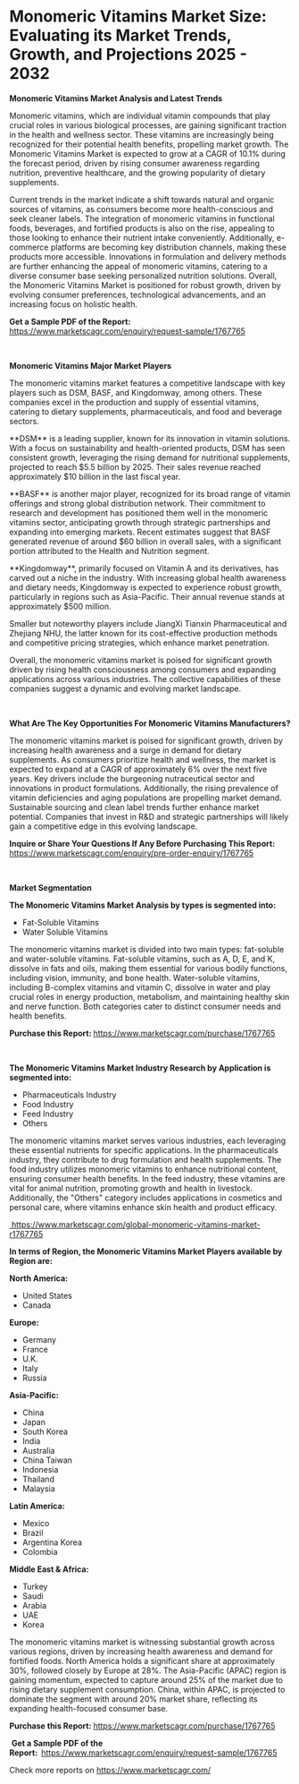 <p><h1>Monomeric Vitamins Market Size: Evaluating its Market Trends, Growth, and Projections 2025 - 2032</h1></p><p><strong>Monomeric Vitamins Market Analysis and Latest Trends</strong></p>
<p><p>Monomeric vitamins, which are individual vitamin compounds that play crucial roles in various biological processes, are gaining significant traction in the health and wellness sector. These vitamins are increasingly being recognized for their potential health benefits, propelling market growth. The Monomeric Vitamins Market is expected to grow at a CAGR of 10.1% during the forecast period, driven by rising consumer awareness regarding nutrition, preventive healthcare, and the growing popularity of dietary supplements.</p><p>Current trends in the market indicate a shift towards natural and organic sources of vitamins, as consumers become more health-conscious and seek cleaner labels. The integration of monomeric vitamins in functional foods, beverages, and fortified products is also on the rise, appealing to those looking to enhance their nutrient intake conveniently. Additionally, e-commerce platforms are becoming key distribution channels, making these products more accessible. Innovations in formulation and delivery methods are further enhancing the appeal of monomeric vitamins, catering to a diverse consumer base seeking personalized nutrition solutions. Overall, the Monomeric Vitamins Market is positioned for robust growth, driven by evolving consumer preferences, technological advancements, and an increasing focus on holistic health.</p></p>
<p><strong>Get a Sample PDF of the Report:&nbsp;</strong> <a href="https://www.marketscagr.com/enquiry/request-sample/1767765?utm_campaign=2946&utm_medium=2&utm_source=Github&utm_content=ia&utm_term=09032025&utm_id=monomeric-vitamins">https://www.marketscagr.com/enquiry/request-sample/1767765</a></p>
<p>&nbsp;</p>
<p><strong>Monomeric Vitamins Major Market Players</strong></p>
<p><p>The monomeric vitamins market features a competitive landscape with key players such as DSM, BASF, and Kingdomway, among others. These companies excel in the production and supply of essential vitamins, catering to dietary supplements, pharmaceuticals, and food and beverage sectors.</p><p>**DSM** is a leading supplier, known for its innovation in vitamin solutions. With a focus on sustainability and health-oriented products, DSM has seen consistent growth, leveraging the rising demand for nutritional supplements, projected to reach $5.5 billion by 2025. Their sales revenue reached approximately $10 billion in the last fiscal year.</p><p>**BASF** is another major player, recognized for its broad range of vitamin offerings and strong global distribution network. Their commitment to research and development has positioned them well in the monomeric vitamins sector, anticipating growth through strategic partnerships and expanding into emerging markets. Recent estimates suggest that BASF generated revenue of around $60 billion in overall sales, with a significant portion attributed to the Health and Nutrition segment.</p><p>**Kingdomway**, primarily focused on Vitamin A and its derivatives, has carved out a niche in the industry. With increasing global health awareness and dietary needs, Kingdomway is expected to experience robust growth, particularly in regions such as Asia-Pacific. Their annual revenue stands at approximately $500 million.</p><p>Smaller but noteworthy players include JiangXi Tianxin Pharmaceutical and Zhejiang NHU, the latter known for its cost-effective production methods and competitive pricing strategies, which enhance market penetration.</p><p>Overall, the monomeric vitamins market is poised for significant growth driven by rising health consciousness among consumers and expanding applications across various industries. The collective capabilities of these companies suggest a dynamic and evolving market landscape.</p></p>
<p>&nbsp;</p>
<p><strong>What Are The Key Opportunities For Monomeric Vitamins Manufacturers?</strong></p>
<p><p>The monomeric vitamins market is poised for significant growth, driven by increasing health awareness and a surge in demand for dietary supplements. As consumers prioritize health and wellness, the market is expected to expand at a CAGR of approximately 6% over the next five years. Key drivers include the burgeoning nutraceutical sector and innovations in product formulations. Additionally, the rising prevalence of vitamin deficiencies and aging populations are propelling market demand. Sustainable sourcing and clean label trends further enhance market potential. Companies that invest in R&D and strategic partnerships will likely gain a competitive edge in this evolving landscape.</p></p>
<p><strong>Inquire or Share Your Questions If Any Before Purchasing This Report:</strong> <a href="https://www.marketscagr.com/enquiry/pre-order-enquiry/1767765?utm_campaign=2946&utm_medium=2&utm_source=Github&utm_content=ia&utm_term=09032025&utm_id=monomeric-vitamins">https://www.marketscagr.com/enquiry/pre-order-enquiry/1767765</a></p>
<p>&nbsp;</p>
<p><strong>Market Segmentation</strong></p>
<p><strong>The Monomeric Vitamins Market Analysis by types is segmented into:</strong></p>
<p><ul><li>Fat-Soluble Vitamins</li><li>Water Soluble Vitamins</li></ul></p>
<p><p>The monomeric vitamins market is divided into two main types: fat-soluble and water-soluble vitamins. Fat-soluble vitamins, such as A, D, E, and K, dissolve in fats and oils, making them essential for various bodily functions, including vision, immunity, and bone health. Water-soluble vitamins, including B-complex vitamins and vitamin C, dissolve in water and play crucial roles in energy production, metabolism, and maintaining healthy skin and nerve function. Both categories cater to distinct consumer needs and health benefits.</p></p>
<p><strong>Purchase this Report:&nbsp;</strong><a href="https://www.marketscagr.com/purchase/1767765?utm_campaign=2946&utm_medium=2&utm_source=Github&utm_content=ia&utm_term=09032025&utm_id=monomeric-vitamins">https://www.marketscagr.com/purchase/1767765</a></p>
<p>&nbsp;</p>
<p><strong>The Monomeric Vitamins Market Industry Research by Application is segmented into:</strong></p>
<p><ul><li>Pharmaceuticals Industry</li><li>Food Industry</li><li>Feed Industry</li><li>Others</li></ul></p>
<p><p>The monomeric vitamins market serves various industries, each leveraging these essential nutrients for specific applications. In the pharmaceuticals industry, they contribute to drug formulation and health supplements. The food industry utilizes monomeric vitamins to enhance nutritional content, ensuring consumer health benefits. In the feed industry, these vitamins are vital for animal nutrition, promoting growth and health in livestock. Additionally, the "Others" category includes applications in cosmetics and personal care, where vitamins enhance skin health and product efficacy.</p></p>
<p><a href="https://www.marketscagr.com/global-monomeric-vitamins-market-r1767765?utm_campaign=2946&utm_medium=2&utm_source=Github&utm_content=ia&utm_term=09032025&utm_id=monomeric-vitamins">&nbsp;https://www.marketscagr.com/global-monomeric-vitamins-market-r1767765</a></p>
<p><strong>In terms of Region, the Monomeric Vitamins Market Players available by Region are:</strong></p>
<p>
    <p> <strong> North America: </strong>
        <ul>
            <li>United States</li>
            <li>Canada</li>
        </ul>
        </p> 
    <p> <strong> Europe: </strong>
        <ul>
            <li>Germany</li>
            <li>France</li>
            <li>U.K.</li>
            <li>Italy</li>
            <li>Russia</li>
        </ul>
        </p> 
    <p> <strong> Asia-Pacific: </strong>
        <ul>
            <li>China</li>
            <li>Japan</li>
            <li>South Korea</li>
            <li>India</li>
            <li>Australia</li>
            <li>China Taiwan</li>
            <li>Indonesia</li>
            <li>Thailand</li>
            <li>Malaysia</li>
        </ul>
        </p> 
    <p> <strong> Latin America: </strong>
        <ul>
            <li>Mexico</li>
            <li>Brazil</li>
            <li>Argentina Korea</li>
            <li>Colombia</li>
        </ul>
        </p> 
    <p> <strong> Middle East & Africa: </strong>
        <ul>
            <li>Turkey</li>
            <li>Saudi</li>
            <li>Arabia</li>
            <li>UAE</li>
            <li>Korea</li>
        </ul>
    </p>
    </p>
<p><p>The monomeric vitamins market is witnessing substantial growth across various regions, driven by increasing health awareness and demand for fortified foods. North America holds a significant share at approximately 30%, followed closely by Europe at 28%. The Asia-Pacific (APAC) region is gaining momentum, expected to capture around 25% of the market due to rising dietary supplement consumption. China, within APAC, is projected to dominate the segment with around 20% market share, reflecting its expanding health-focused consumer base.</p></p>
<p><strong>Purchase this Report: </strong><a href="https://www.marketscagr.com/purchase/1767765?utm_campaign=2946&utm_medium=2&utm_source=Github&utm_content=ia&utm_term=09032025&utm_id=monomeric-vitamins">https://www.marketscagr.com/purchase/1767765</a></p>
<p>&nbsp;<strong>Get a Sample PDF of the Report:&nbsp;&nbsp;</strong><a href="https://www.marketscagr.com/enquiry/request-sample/1767765?utm_campaign=2946&utm_medium=2&utm_source=Github&utm_content=ia&utm_term=09032025&utm_id=monomeric-vitamins">https://www.marketscagr.com/enquiry/request-sample/1767765</a></p>
<p><strong></strong></p>
<p>Check more reports on <a href="https://www.marketscagr.com/?utm_campaign=2946&utm_medium=2&utm_source=Github&utm_content=ia&utm_term=09032025&utm_id=monomeric-vitamins">https://www.marketscagr.com/</a></p>